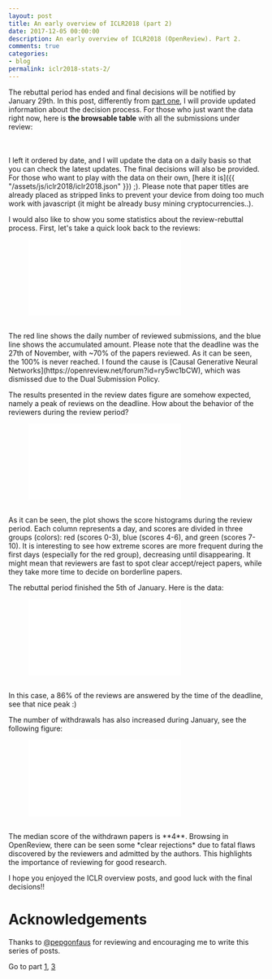 ```yaml
---
layout: post
title: An early overview of ICLR2018 (part 2)
date: 2017-12-05 00:00:00
description: An early overview of ICLR2018 (OpenReview). Part 2.
comments: true
categories:
- blog
permalink: iclr2018-stats-2/
---
```



The rebuttal period has ended and final decisions will be notified by January
29th. In this post, differently from [part one](https://prlz77.github.io/iclr2018-stats),
I will provide updated information about the decision process. For those who
just want the data right now, here is **the browsable table** with all the 
submissions under review:

<!---->

<link rel="stylesheet" type="text/css" href="https://cdn.datatables.net/1.10.16/css/jquery.dataTables.min.css">
<script
src="https://code.jquery.com/jquery-3.2.1.min.js"
integrity="sha256-hwg4gsxgFZhOsEEamdOYGBf13FyQuiTwlAQgxVSNgt4="
crossorigin="anonymous"></script>
<script src="https://cdn.datatables.net/1.10.16/js/jquery.dataTables.min.js"></script>
<script>
    $(document).ready(function() {
        $.getJSON('{{ "/assets/js/iclr2018/iclr2018.json" | absolute_url }}', function (table_data) {
            $('#iclr2018').DataTable({
                data: table_data,
                columns: [
                    {title: "Title", className: "dt-body-nowrap"},
                    {title: "Min score", className: "dt-center"},
                    {title: "Max Score", className: "dt-center"},
                    {title: "Mean Score", className: "dt-center"},
                    {title: "#MSGs", className: "dt-center"},
                    {title: "Last update", className: "dt-center"},
                    {title: "Decision", className: "dt-center"},
                ],
                "order": [[6, "asc"], [3, "desc"]]
            });
        });
    });
</script>

<table id="iclr2018" class="compact stripe order-column hover responsive" width="100%" cellspacing="0"></table>
<br>
I left it ordered by date, and I will update the data on a daily basis so that 
you can check the latest updates. The final decisions will also
be provided. For those who want to play with the data on their own, 
[here it is]({{ "/assets/js/iclr2018/iclr2018.json" }}) ;). 
Please note that paper titles are already placed as stripped
links to prevent your device from doing too much work with javascript (it might
be already busy mining cryptocurrencies..).

I would also like to show you some statistics about the review-rebuttal process.
First, let's take a quick look back to the reviews:

<figure>
    <embed type="image/svg+xml" src='{{ "/assets/images/iclr2018/review_dates.svg" | absolute_url }}' />
</figure>
<br>
The red line shows the daily number of reviewed submissions, and the blue line shows the
accumulated amount. Please note that the deadline was the 27th of November, with
~70% of the papers reviewed. As it can be seen, the 100% is never reached. I found
the cause is [Causal Generative Neural Networks](https://openreview.net/forum?id=ry5wc1bCW),
which was dismissed due to the Dual Submission Policy. 

The results presented in the review dates figure are somehow expected, namely a
peak of reviews on the deadline. How about the behavior of the reviewers during
the review period?

<figure>
    <embed type="image/svg+xml" src='{{ "/assets/images/iclr2018/review_dates_scores.svg" | absolute_url }}' />
</figure>
<br>
As it can be seen, the plot shows the score histograms during the review period. 
Each column represents a day, and scores are divided in three groups (colors):
red (scores 0-3), blue (scores 4-6), and green (scores 7-10). It is interesting
to see how extreme scores are more frequent during the first days (especially for
the red group), decreasing until disappearing. It might mean that reviewers are
fast to spot clear accept/reject papers, while they take more time to decide on
borderline papers.

The rebuttal period finished the 5th of January. Here is the data:

<figure>
    <embed type="image/svg+xml" src='{{ "/assets/images/iclr2018/rebuttal_dates.svg" | absolute_url }}' />
</figure>
<br>
In this case, a 86% of the reviews are answered by the time of the deadline,  see that nice peak :)

The number of withdrawals has also increased during January, see the following figure:

<figure>
    <embed type="image/svg+xml" src='{{ "/assets/images/iclr2018/withdraw_dates.svg" | absolute_url }}' />
</figure>
<br>
The median score of the withdrawn papers is **4**. Browsing in OpenReview, there
can be seen some *clear rejections* due to fatal flaws discovered by the reviewers
and admitted by the authors. This highlights the importance of reviewing for
good research.

I hope you enjoyed the ICLR overview posts, and good luck with the final decisions!!

# Acknowledgements
Thanks to [@pepgonfaus](https://twitter.com/pepgonfaus) for reviewing and encouraging 
me to write this series of posts.

Go to part [1](https://prlz77.github.io/iclr2018-stats/), [3](https://prlz77.github.io/iclr2018-stats-3/)



